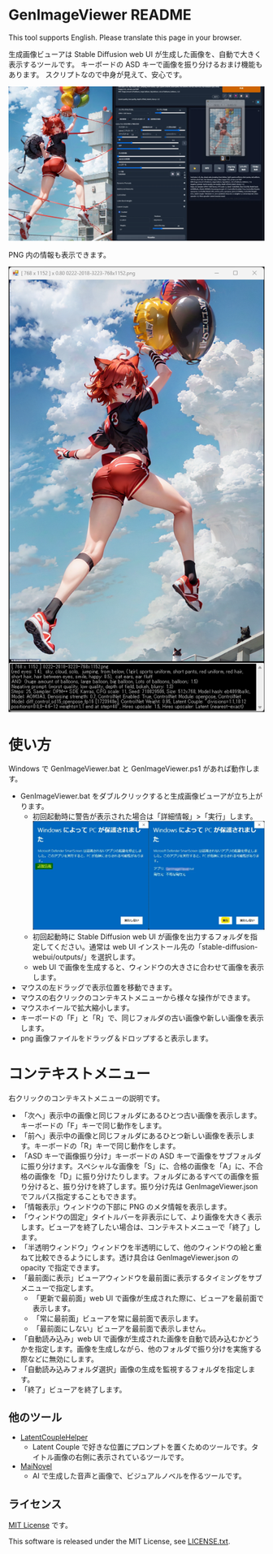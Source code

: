 ﻿# GenImageViewer README

This tool supports English. Please translate this page in your browser.

生成画像ビューアは Stable Diffusion web UI が生成した画像を、自動で大きく表示するツールです。
キーボードの ASD キーで画像を振り分けるおまけ機能もあります。
スクリプトなので中身が見えて、安心です。

![GenImageViewer](GenImageViewer.webp)

PNG 内の情報も表示できます。

![GenImageViewerUp](GenImageViewerUp.png)

# 使い方

Windows で GenImageViewer.bat と GenImageViewer.ps1 があれば動作します。

- GenImageViewer.bat をダブルクリックすると生成画像ビューアが立ち上がります。
	- 初回起動時に警告が表示された場合は「詳細情報」>「実行」します。<br>![BatWarning](BatWarning.webp)
	- 初回起動時に Stable Diffusion web UI が画像を出力するフォルダを指定してください。通常は web UI インストール先の「stable-diffusion-webui/outputs/」を選択します。
	- web UI で画像を生成すると、ウィンドウの大きさに合わせて画像を表示します。
- マウスの左ドラッグで表示位置を移動できます。
- マウスの右クリックのコンテキストメニューから様々な操作ができます。
- マウスホイールで拡大縮小します。
- キーボードの「F」と「R」で、同じフォルダの古い画像や新しい画像を表示します。
- png 画像ファイルをドラッグ＆ドロップすると表示します。

# コンテキストメニュー

右クリックのコンテキストメニューの説明です。

- 「次へ」表示中の画像と同じフォルダにあるひとつ古い画像を表示します。キーボードの「F」キーで同じ動作をします。
- 「前へ」表示中の画像と同じフォルダにあるひとつ新しい画像を表示します。キーボードの「R」キーで同じ動作をします。
- 「ASD キーで画像振り分け」キーボードの ASD キーで画像をサブフォルダに振り分けます。スペシャルな画像を「S」に、合格の画像を「A」に、不合格の画像を「D」に振り分けたりします。フォルダにあるすべての画像を振り分けると、振り分けを終了します。振り分け先は GenImageViewer.json でフルパス指定することもできます。
- 「情報表示」ウィンドウの下部に PNG のメタ情報を表示します。
- 「ウィンドウの固定」タイトルバーを非表示にして、より画像を大きく表示します。ビューアを終了したい場合は、コンテキストメニューで「終了」します。
- 「半透明ウィンドウ」ウィンドウを半透明にして、他のウィンドウの絵と重ねて比較できるようにします。透け具合は GenImageViewer.json の opacity で指定できます。
- 「最前面に表示」ビューアウィンドウを最前面に表示するタイミングをサブメニューで指定します。
	- 「更新で最前面」web UI で画像が生成された際に、ビューアを最前面で表示します。
	- 「常に最前面」ビューアを常に最前面で表示します。
	- 「最前面にしない」ビューアを最前面で表示しません。
- 「自動読み込み」web UI で画像が生成された画像を自動で読み込むかどうかを指定します。画像を生成しながら、他のフォルダで振り分けを実施する際などに無効にします。
- 「自動読み込みフォルダ選択」画像の生成を監視するフォルダを指定します。
- 「終了」ビューアを終了します。


## 他のツール

- [LatentCoupleHelper](https://github.com/Zuntan03/LatentCoupleHelper)
	- Latent Couple で好きな位置にプロンプトを置くためのツールです。タイトル画像の右側に表示されているツールです。
- [MaiNovel](https://github.com/Zuntan03/MaiNovel)
	- AI で生成した音声と画像で、ビジュアルノベルを作るツールです。

## ライセンス

[MIT License](./LICENSE.txt) です。

This software is released under the MIT License, see [LICENSE.txt](./LICENSE.txt).